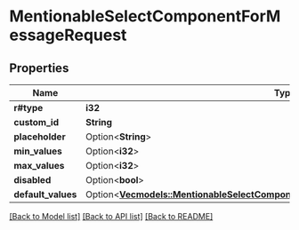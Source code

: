 # MentionableSelectComponentForMessageRequest

## Properties

Name | Type | Description | Notes
------------ | ------------- | ------------- | -------------
**r#type** | **i32** |  | 
**custom_id** | **String** |  | 
**placeholder** | Option<**String**> |  | [optional]
**min_values** | Option<**i32**> |  | [optional]
**max_values** | Option<**i32**> |  | [optional]
**disabled** | Option<**bool**> |  | [optional]
**default_values** | Option<[**Vec<models::MentionableSelectComponentForMessageRequestDefaultValuesInner>**](MentionableSelectComponentForMessageRequest_default_values_inner.md)> |  | [optional]

[[Back to Model list]](../README.md#documentation-for-models) [[Back to API list]](../README.md#documentation-for-api-endpoints) [[Back to README]](../README.md)


